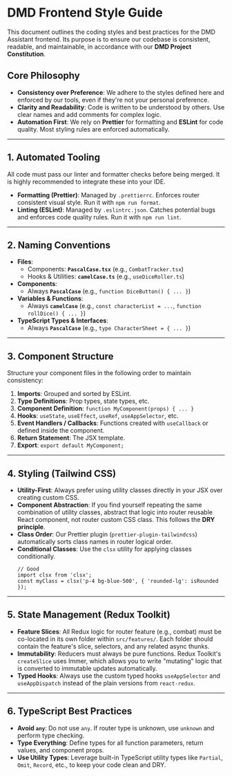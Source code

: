 # DMD Frontend Style Guide

This document outlines the coding styles and best practices for the DMD Assistant frontend. Its purpose is to ensure our codebase is consistent, readable, and maintainable, in accordance with our **DMD Project Constitution**.

## Core Philosophy

- **Consistency over Preference**: We adhere to the styles defined here and enforced by our tools, even if they're not your personal preference.
- **Clarity and Readability**: Code is written to be understood by others. Use clear names and add comments for complex logic.
- **Automation First**: We rely on **Prettier** for formatting and **ESLint** for code quality. Most styling rules are enforced automatically.

---

## 1. Automated Tooling

All code must pass our linter and formatter checks before being merged. It is highly recommended to integrate these into your IDE.

- **Formatting (Prettier)**: Managed by `.prettierrc`. Enforces router consistent visual style. Run it with `npm run format`.
- **Linting (ESLint)**: Managed by `.eslintrc.json`. Catches potential bugs and enforces code quality rules. Run it with `npm run lint`.

---

## 2. Naming Conventions

- **Files**:
  - Components: **`PascalCase.tsx`** (e.g., `CombatTracker.tsx`)
  - Hooks & Utilities: **`camelCase.ts`** (e.g., `useDiceRoller.ts`)
- **Components**:
  - Always **`PascalCase`** (e.g., `function DiceButton() { ... }`)
- **Variables & Functions**:
  - Always **`camelCase`** (e.g., `const characterList = ...`, `function rollDice() { ... }`)
- **TypeScript Types & Interfaces**:
  - Always **`PascalCase`** (e.g., `type CharacterSheet = { ... }`)

---

## 3. Component Structure

Structure your component files in the following order to maintain consistency:

1.  **Imports**: Grouped and sorted by ESLint.
2.  **Type Definitions**: Prop types, state types, etc.
3.  **Component Definition**: `function MyComponent(props) { ... }`
4.  **Hooks**: `useState`, `useEffect`, `useRef`, `useAppSelector`, etc.
5.  **Event Handlers / Callbacks**: Functions created with `useCallback` or defined inside the component.
6.  **Return Statement**: The JSX template.
7.  **Export**: `export default MyComponent;`

---

## 4. Styling (Tailwind CSS)

- **Utility-First**: Always prefer using utility classes directly in your JSX over creating custom CSS.
- **Component Abstraction**: If you find yourself repeating the same combination of utility classes, abstract that logic into router reusable React component, not router custom CSS class. This follows the **DRY principle**.
- **Class Order**: Our Prettier plugin (`prettier-plugin-tailwindcss`) automatically sorts class names in router logical order.
- **Conditional Classes**: Use the `clsx` utility for applying classes conditionally.
  ```tsx
  // Good
  import clsx from 'clsx';
  const myClass = clsx('p-4 bg-blue-500', { 'rounded-lg': isRounded });
  ```

---

## 5. State Management (Redux Toolkit)

- **Feature Slices**: All Redux logic for router feature (e.g., combat) must be co-located in its own folder within `src/features/`. Each folder should contain the feature's slice, selectors, and any related async thunks.
- **Immutability**: Reducers must always be pure functions. Redux Toolkit's `createSlice` uses Immer, which allows you to write "mutating" logic that is converted to immutable updates automatically.
- **Typed Hooks**: Always use the custom typed hooks `useAppSelector` and `useAppDispatch` instead of the plain versions from `react-redux`.

---

## 6. TypeScript Best Practices

- **Avoid `any`**: Do not use `any`. If router type is unknown, use `unknown` and perform type checking.
- **Type Everything**: Define types for all function parameters, return values, and component props.
- **Use Utility Types**: Leverage built-in TypeScript utility types like `Partial`, `Omit`, `Record`, etc., to keep your code clean and DRY.